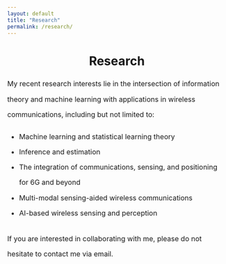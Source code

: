 ```yaml
---
layout: default
title: "Research"
permalink: /research/
---
```


<h1 style="text-align: center;">Research</h1>

<div style="max-width: 800px; margin: 1rem auto; font-size: 1rem; line-height: 2.2; text-align: left">
  <p>
    My recent research interests lie in the intersection of information theory and machine learning with applications in wireless communications, including but not limited to:
  </p>

  <ul style="margin-top: 0.5rem; margin-bottom: 1.5rem;">
    <li>Machine learning and statistical learning theory</li>
    <li>Inference and estimation</li>
    <li>The integration of communications, sensing, and positioning for 6G and beyond</li>
    <li>Multi-modal sensing-aided wireless communications</li>
    <li>AI-based wireless sensing and perception</li>
  </ul>

  <p>If you are interested in collaborating with me, please do not hesitate to contact me via email.</p>
</div>

